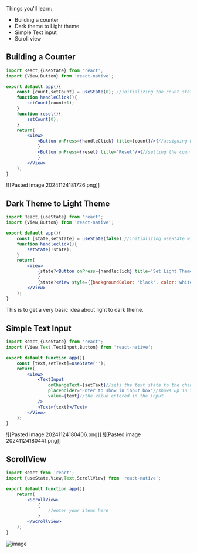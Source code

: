 
Things you'll learn:
- Building a counter
- Dark theme to Light theme
- Simple Text input
- Scroll view 

## Building a  Counter

```jsx
import React,{useState} from 'react';
import {View,Button} from 'react-native';

export default app(){
	const [count,setCount] = useState(0); //initializing the count state with 0
	function handleClick(){
		setCount(count+1);
	}
	function reset(){
		setCount(0);
	}
	return(
		<View>
			<Button onPress={handleClick} title={count}/>{//assigning handleClick function to button to increase the count upon clicking.
			}
			<Button onPress={reset} title='Reset'/>{//setting the count to 0
			}
		</View>
	);
}
```
![[Pasted image 20241124181726.png]]

## Dark Theme to Light Theme
```jsx
import React,{useState} from 'react';
import {View,Button} from 'react-native';

export default app(){
	const [state,setState] = useState(false);//initializing useState with false.
	function handleclick(){
		setState(!state);
	}
	return(
		<View>
			{state?<Button onPress={handleclick} title='Set Light Theme'/>:<Button onPress={handleclick}title='Set Dark Theme'/>//ternary if else statement checking if the state is true, i.e dark theme else false i.e light theme
			}
			{state?<View style={{backgroundColor: 'black', color:'white'}}><Text>Hi</Text></View>:<View style={{backgroundColor:'white',color:'black'}}><Text>Hi</Text></View>}//setting the theme according to state.
		</View>
	);
}
```
This is to get a very basic idea about light to dark theme.

## Simple Text Input
```jsx
import React,{useState} from 'react';
import {View,Text,TextInput,Button} from 'react-native';

export default function app(){
	const [text,setText]=useState('');
	return(
		<View>
			<TextInput 
				onChangeText={setText}//sets the text state to the changed value in the input
				placeholder="Enter to show in input box"//shows up in the input box before entering anything
				value={text}//the value entered in the input
			/>
			<Text>{text}</Text>
		</View>
	);
}
```
![[Pasted image 20241124180406.png]]
![[Pasted image 20241124180441.png]]
## ScrollView
```jsx
import React from 'react';
import {useState,View,Text,ScrollView} from 'react-native';

export default function app(){
	return(
		<ScrollView>
			{
				//enter your items here
			}
		</ScrollView>
	);
}
```
![image](https://miro.medium.com/v2/resize:fit:700/1*PyHpvhb9EPWGcSVLp1VzRQ.gif)